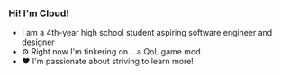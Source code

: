 ### Hi! I'm Cloud!
* I am a 4th-year high school student aspiring software engineer and designer
* ⚙️ Right now I'm tinkering on... a QoL game mod
* ❤️ I'm passionate about striving to learn more!
